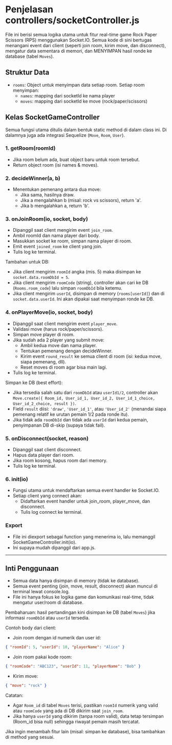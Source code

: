 # Penjelasan controllers/socketController.js

File ini berisi semua logika utama untuk fitur real-time game Rock Paper Scissors (RPS) menggunakan Socket.IO. Semua kode di sini bertugas menangani event dari client (seperti join room, kirim move, dan disconnect), mengatur data sementara di memori, dan MENYIMPAN hasil ronde ke database (tabel `Moves`).

## Struktur Data
- `rooms`: Object untuk menyimpan data setiap room. Setiap room menyimpan:
  - `names`: mapping dari socketId ke nama player
  - `moves`: mapping dari socketId ke move (rock/paper/scissors)

## Kelas SocketGameController
Semua fungsi utama ditulis dalam bentuk static method di dalam class ini. Di dalamnya juga ada integrasi Sequelize (`Move`, `Room`, `User`).

### 1. getRoom(roomId)
- Jika room belum ada, buat object baru untuk room tersebut.
- Return object room (isi names & moves).

### 2. decideWinner(a, b)
- Menentukan pemenang antara dua move:
  - Jika sama, hasilnya draw.
  - Jika a mengalahkan b (misal: rock vs scissors), return 'a'.
  - Jika b mengalahkan a, return 'b'.

### 3. onJoinRoom(io, socket, body)
- Dipanggil saat client mengirim event `join_room`.
- Ambil roomId dan nama player dari body.
- Masukkan socket ke room, simpan nama player di room.
- Emit event `joined_room` ke client yang join.
- Tulis log ke terminal.

Tambahan untuk DB:
- Jika client mengirim `roomId` angka (mis. 5) maka disimpan ke `socket.data.roomDbId = 5`.
- Jika client mengirim `roomCode` (string), controller akan cari ke DB (`Rooms.room_code`) lalu simpan `roomDbId` bila ketemu.
- Jika client mengirim `userId`, disimpan di memory (`rooms[userId]`) dan di `socket.data.userId`. Ini akan dipakai saat menyimpan ronde ke DB.

### 4. onPlayerMove(io, socket, body)
- Dipanggil saat client mengirim event `player_move`.
- Validasi move (harus rock/paper/scissors).
- Simpan move player di room.
- Jika sudah ada 2 player yang submit move:
  - Ambil kedua move dan nama player.
  - Tentukan pemenang dengan decideWinner.
  - Kirim event `round_result` ke semua client di room (isi: kedua move, siapa pemenang, dll).
  - Reset moves di room agar bisa main lagi.
- Tulis log ke terminal.

Simpan ke DB (best effort):
- Jika tersedia salah satu dari `roomDbId` atau `userId1/2`, controller akan `Move.create({
  Room_id, User_id_1, User_id_2, User_id_1_choice, User_id_2_choice, result
})`.
- Field `result` diisi: `'draw'`, `'User_id_1'`, atau `'User_id_2'` (menandai siapa pemenang relatif ke urutan pemain 1/2 pada ronde itu).
- Jika tidak ada `roomDbId` dan tidak ada `userId` dari kedua pemain, penyimpanan DB di-skip (supaya tidak fail).

### 5. onDisconnect(socket, reason)
- Dipanggil saat client disconnect.
- Hapus data player dari room.
- Jika room kosong, hapus room dari memory.
- Tulis log ke terminal.

### 6. init(io)
- Fungsi utama untuk mendaftarkan semua event handler ke Socket.IO.
- Setiap client yang connect akan:
  - Didaftarkan event handler untuk join_room, player_move, dan disconnect.
  - Tulis log connect ke terminal.

### Export
- File ini diexport sebagai function yang menerima io, lalu memanggil SocketGameController.init(io).
- Ini supaya mudah dipanggil dari app.js.

---

## Inti Penggunaan
- Semua data hanya disimpan di memory (tidak ke database).
- Semua event penting (join, move, result, disconnect) akan muncul di terminal lewat console.log.
- File ini hanya fokus ke logika game dan komunikasi real-time, tidak mengatur user/room di database.

Pembaharuan: hasil pertandingan kini disimpan ke DB (tabel `Moves`) jika informasi `roomDbId` atau `userId` tersedia.

Contoh body dari client:
- Join room dengan id numerik dan user id:
```json
{ "roomId": 5, "userId": 10, "playerName": "Alice" }
```
- Join room pakai kode room:
```json
{ "roomCode": "ABC123", "userId": 11, "playerName": "Bob" }
```
- Kirim move:
```json
{ "move": "rock" }
```

Catatan:
- Agar `Room_id` di tabel `Moves` terisi, pastikan `roomId` numerik yang valid atau `roomCode` yang ada di DB dikirim saat `join_room`.
- Jika hanya `userId` yang dikirim (tanpa room valid), data tetap tersimpan (Room_id bisa null) sehingga riwayat pemain masih tercatat.

Jika ingin menambah fitur lain (misal: simpan ke database), bisa tambahkan di method yang sesuai.

